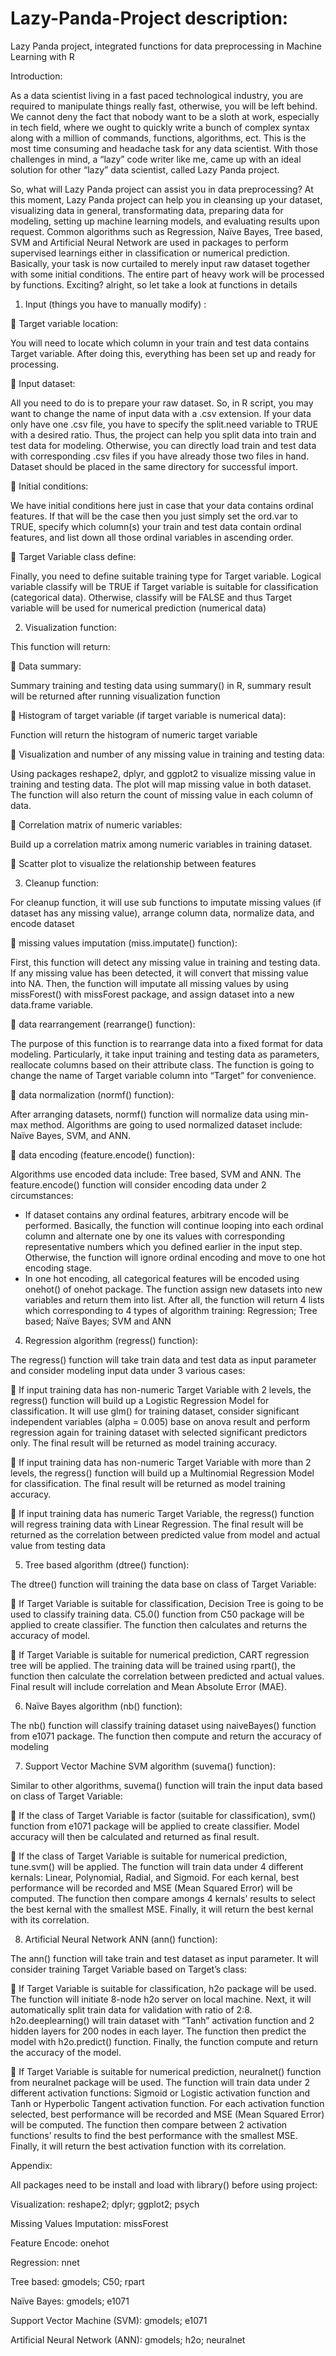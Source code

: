 # Lazy-Panda-Project description:

Lazy Panda project, 
integrated functions for data preprocessing 
in Machine Learning with R

Introduction:

As a data scientist living in a fast paced technological industry, you are required to manipulate things really fast, otherwise, you will be left behind. We cannot deny the fact that nobody want to be a sloth at work, especially in tech field, where we ought to quickly write a bunch of complex syntax along with a million of commands, functions, algorithms, ect. This is the most time consuming and headache task for any data scientist. With those challenges in mind, a “lazy” code writer like me, came up with an ideal solution for other “lazy” data scientist, called Lazy Panda project.

So, what will Lazy Panda project can assist you in data preprocessing? At this moment, Lazy Panda project can help you in cleansing up your dataset, visualizing data in general, transformating data, preparing data for modeling, setting up machine learning models, and evaluating results upon request. Common algorithms such as Regression, Naïve Bayes, Tree based, SVM and Artificial Neural Network are used in packages to perform supervised learnings either in classification or numerical prediction. Basically, your task is now curtailed to merely input raw dataset together with some initial conditions. The entire part of heavy work will be processed by functions.
 Exciting? alright, so let take a look at functions in details
 
1. Input (things you have to manually modify) :

	Target variable location:

You will need to locate which column in your train and test data contains Target variable. After doing this, everything has been set up and ready for processing.

	Input dataset:

All you need to do is to prepare your raw dataset. So, in R script, you may want to change the name of input data with a .csv extension. If your data only have one .csv file, you have to specify the split.need variable to TRUE with a desired ratio. Thus, the project can help  you split data into train and test data for modeling. Otherwise, you can directly load train and test data with corresponding .csv files if you have already those two files in hand. Dataset should be placed in the same directory for successful import.

	Initial conditions:

We have initial conditions here just in case that your data contains ordinal features. If that will be the case then you just simply set the ord.var to TRUE, specify which column(s) your train and test data contain ordinal features, and list down all those ordinal variables in ascending order.

	Target Variable class define:

Finally, you need to define suitable training type for Target variable. Logical variable classify will be TRUE if Target variable is suitable for classification (categorical data). Otherwise, classify will be FALSE and thus Target variable will be used for numerical prediction (numerical data)

2. Visualization function:

This function will return: 

	Data summary:

Summary training and testing data using summary() in R, summary result will be returned after running visualization function

	Histogram of target variable (if target variable is numerical data):

Function will return the histogram of numeric target variable 

	Visualization and number of any missing value in training and testing data:

Using packages reshape2, dplyr, and ggplot2 to visualize missing value in training and testing data. The plot will map missing value in both dataset. The function will also return the count of missing value in each column of data.

	Correlation matrix of numeric variables:

Build up a correlation matrix among numeric variables in training dataset.

	Scatter plot to visualize the relationship between features

3. Cleanup function:

For cleanup function, it will use sub functions to imputate missing values (if dataset has any missing value), arrange column data, normalize data, and encode dataset

	missing values imputation (miss.imputate() function):

First, this function will detect any missing value in training and testing data. If any missing value has been detected, it will convert that missing value into NA. 
Then, the function will imputate all missing values by using missForest() with missForest package, and assign dataset into a new data.frame variable.

	data rearrangement (rearrange() function):

The purpose of this function is to rearrange data into a fixed format for data modeling. Particularly, it take input training and testing data as parameters, reallocate columns based on their attribute class. The function is going to change the name of Target variable column into “Target” for convenience.

	data normalization (normf() function):

After arranging datasets, normf() function will normalize data using min-max method. Algorithms are going to used normalized dataset include: Naïve Bayes, SVM, and ANN.

	data encoding (feature.encode() function):

Algorithms use encoded data include: Tree based, SVM and ANN. The feature.encode() function will consider encoding data under 2 circumstances:
-	If dataset contains any ordinal features, arbitrary encode will be performed. Basically, the function will continue looping into each ordinal column and alternate one by one its values with corresponding representative numbers which you defined earlier in the input step. Otherwise, the function will ignore ordinal encoding and move to one hot encoding stage.
-	In one hot encoding, all categorical features will be encoded using onehot() of onehot package. The function assign new datasets into new variables and return them into list.
After all, the function will return 4 lists which corresponding to 4 types of algorithm training: Regression; Tree based; Naïve Bayes; SVM and ANN

4. Regression algorithm (regress() function):

The regress() function will take train data and test data as input parameter and consider modeling input data under 3 various cases:

	If input training data has non-numeric Target Variable with 2 levels, the regress() function will build up a Logistic Regression Model for classification. It will use glm() for training dataset, consider significant independent variables (alpha = 0.005) base on anova result and perform regression again for training dataset with selected significant predictors only. The final result will be returned as model training accuracy.

	If input training data has non-numeric Target Variable with more than 2 levels, the regress() function will build up a Multinomial Regression Model for classification. The final result will be returned as model training accuracy.

	If input training data has numeric Target Variable, the regress() function will regress training data with Linear Regression. The final result will be returned as the correlation between predicted value from model and actual value from testing data

5. Tree based algorithm (dtree() function):

The dtree() function will training the data base on class of Target Variable:

	If Target Variable is suitable for classification, Decision Tree is going to be used to classify training data. C5.0() function from C50 package will be applied to create classifier. The function then calculates and returns the accuracy of model.

	If Target Variable is suitable for numerical prediction, CART regression tree will be applied. The training data will be trained using rpart(), the function then calculate the correlation between predicted and actual values. Final result will include correlation and Mean Absolute Error (MAE).

6. Naïve Bayes algorithm (nb() function):

The nb() function will classify training dataset using naiveBayes() function from e1071 package. The function then compute and return the accuracy of modeling

7. Support Vector Machine SVM algorithm (suvema() function):

Similar to other algorithms, suvema() function will train the input data based on class of Target Variable:

	If the class of Target Variable is factor (suitable for classification), svm() function from e1071 package will be applied to create classifier. Model accuracy will then be calculated and returned as final result.

	If the class of Target Variable is suitable for numerical prediction, tune.svm() will be applied. The function will train data under 4 different kernals: Linear, Polynomial, Radial, and Sigmoid. For each kernal, best performance will be recorded and MSE (Mean Squared Error) will be computed. The function then compare amongs 4 kernals’ results to select the best kernal with the smallest MSE. Finally, it will return the best kernal with its correlation.

8. Artificial Neural Network ANN (ann() function):

The ann() function will take train and test dataset as input parameter. It will consider training Target Variable based on Target’s class:

	If Target Variable is suitable for classification, h2o package will be used. The function will initiate 8-node h2o server on local machine. Next, it will automatically split train data for validation with ratio of 2:8. h2o.deeplearning() will train dataset with “Tanh” activation function and 2 hidden layers for 200 nodes in each layer. The function then predict the model with h2o.predict() function. Finally, the function compute and return the accuracy of the model.

	If Target Variable is suitable for numerical prediction, neuralnet() function from neuralnet package will be used. The function will train data under 2 different activation functions: Sigmoid or Logistic activation function and Tanh or Hyperbolic Tangent activation function. For each activation function selected, best performance will be recorded and MSE (Mean Squared Error) will be computed. The function then compare between 2 activation functions’ results to find the best performance with the smallest MSE. Finally, it will return the best activation function with its correlation.





Appendix:

All packages need to be install and load with library() before using project:

Visualization: reshape2; dplyr; ggplot2; psych

Missing Values Imputation: missForest

Feature Encode: onehot

Regression: nnet

Tree based: gmodels; C50; rpart

Naïve Bayes: gmodels; e1071

Support Vector Machine (SVM): gmodels; e1071

Artificial Neural Network (ANN): gmodels; h2o; neuralnet


